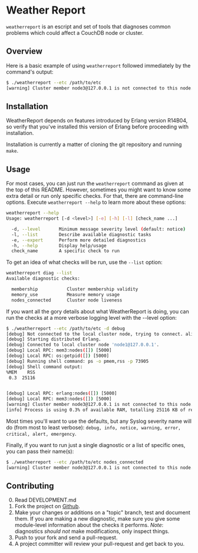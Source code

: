 # Weather Report

`weatherreport` is an escript and set of tools that diagnoses common problems which could affect a CouchDB node or cluster.

## Overview

Here is a basic example of using `weatherreport` followed immediately by the command's output:

```bash
$ ./weatherreport --etc /path/to/etc
[warning] Cluster member node3@127.0.0.1 is not connected to this node. Please check whether it is down.
```

## Installation

WeatherReport depends on features introduced by Erlang version R14B04, so verify that you've installed this version of Erlang before proceeding with installation.

Installation is currently a matter of cloning the git repository and running `make`.

## Usage

For most cases, you can just run the `weatherreport` command as given at the top of this README. However, sometimes you might want to know some extra detail or run only specific checks. For that, there are command-line options. Execute `weatherreport --help` to learn more about these options:

```bash
weatherreport --help
Usage: weatherreport [-d <level>] [-e] [-h] [-l] [check_name ...]

  -d, --level		Minimum message severity level (default: notice)
  -l, --list		Describe available diagnostic tasks
  -e, --expert		Perform more detailed diagnostics
  -h, --help		Display help/usage
  check_name		A specific check to run
```

To get an idea of what checks will be run, use the `--list` option:

```bash
weatherreport diag --list
Available diagnostic checks:

  membership           Cluster membership validity
  memory_use           Measure memory usage
  nodes_connected      Cluster node liveness
```

If you want all the gory details about what WeatherReport is doing, you can run the checks at a more verbose logging level with the --level option:

```bash
$ ./weatherreport --etc /path/to/etc -d debug
[debug] Not connected to the local cluster node, trying to connect. alive:false connect_failed:undefined
[debug] Starting distributed Erlang.
[debug] Connected to local cluster node 'node1@127.0.0.1'.
[debug] Local RPC: mem3:nodes([]) [5000]
[debug] Local RPC: os:getpid([]) [5000]
[debug] Running shell command: ps -o pmem,rss -p 73905
[debug] Shell command output:
%MEM    RSS
 0.3  25116


[debug] Local RPC: erlang:nodes([]) [5000]
[debug] Local RPC: mem3:nodes([]) [5000]
[warning] Cluster member node3@127.0.0.1 is not connected to this node. Please check whether it is down.
[info] Process is using 0.3% of available RAM, totalling 25116 KB of real memory.
```

Most times you'll want to use the defaults, but any Syslog severity name will do (from most to least verbose): `debug, info, notice, warning, error, critical, alert, emergency`.

Finally, if you want to run just a single diagnostic or a list of specific ones, you can pass their name(s):

```bash
$ ./weatherreport --etc /path/to/etc nodes_connected
[warning] Cluster member node3@127.0.0.1 is not connected to this node. Please check whether it is down.
```

## Contributing

0. Read DEVELOPMENT.md
1. Fork the project on [Github](https://github.com/cloudant/weatherreport).
2. Make your changes or additions on a "topic" branch, test and
   document them. If you are making a new diagnostic, make sure you
   give some module-level information about the checks it
   performs. *Note*: diagnostics _should not_ make modifications, only
   inspect things.
3. Push to your fork and send a pull-request.
4. A project committer will review your pull-request and get back to you.
